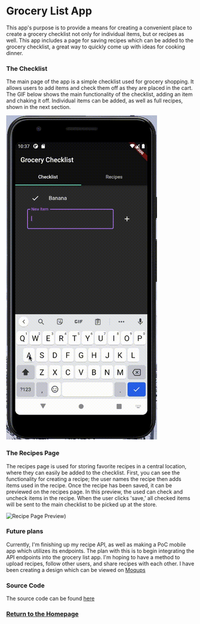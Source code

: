# Grocery List App

This app's purpose is to provide a means for creating a convenient place to create a grocery checklist not only for individual items, but or recipes as well. This app includes a page for saving recipes which can be added to the grocery checklist, a great way to quickly come up with ideas for cooking dinner. 

### The Checklist

The main page of the app is a simple checklist used for grocery shopping. It allows users to add items and check them off as they are placed in the cart. The GIF below shows the main functionality of the checklist, adding an item and chaking it off. Individual items can be added, as well as full recipes, shown in the next section.

![Checklist Preview](images/ChecklistPreview.gif)


### The Recipes Page

The recipes page is used for storing favorite recipes in a central location, where they can easily be added to the checklist. First, you can see the functionality for creating a recipe; the user names the recipe then adds items used in the recipe. Once the recipe has been saved, it can be previewed on the recipes page. In this preview, the used can check and uncheck items in the recipe. When the user clicks 'save,' all checked items will be sent to the main checklist to be picked up at the store.

![Recipe Page Preview](images/RecipePreview.gif))


### Future plans
Currently, I'm finishing up my recipe API, as well as making a PoC mobile app which utilizes its endpoints. The plan with this is to begin integrating the API endpoints into the grocery list app. I'm hoping to have a method to upload recipes, follow other users, and share recipes with each other. I have been creating a design which can be viewed on [Moqups](https://app.moqups.com/MltxY1FjFnH79G6LCsYqQ0UeCczZlPha/view/page/ad64222d5)

### Source Code
The source code can be found [here](https://github.com/mitchbr/GroceryListApp)

### [Return to the Homepage](index.md)

